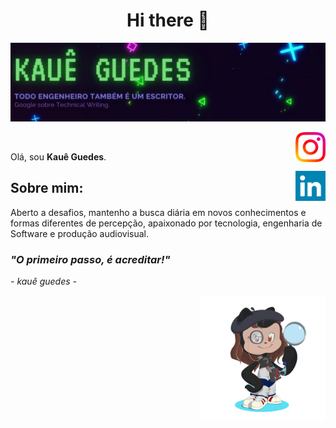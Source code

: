 <!--
**Kaue-G/Kaue-G** is a ✨ _special_ ✨ repository because its `README.md` (this file) appears on your GitHub profile.

Here are some ideas to get you started:

- 🔭 I’m currently working on ...
- 🌱 I’m currently learning ...
- 👯 I’m looking to collaborate on ...
- 🤔 I’m looking for help with ...
- 💬 Ask me about ...
- 📫 How to reach me: ...
- 😄 Pronouns: ...
- ⚡ Fun fact: ...
-->
<h1 align="center">Hi there 👋</h1>

![Banner Kauê Guedes](img/kgBanner.png)

<a href="https://www.instagram.com/kaueguedes.dev/" target="_blank">
  <img align="right" src="img/instagram.png" width="48px" height="48px">
</a><br />
<p align="left" >
Olá, sou <b>Kauê Guedes</b>.
</p>
<a href="https://www.linkedin.com/in/kauê-guedes-dev" target="_blank">
  <img align="right" src="img/linkedin.png" width="48px" height="48px">
</a>

## Sobre mim:
Aberto a desafios, mantenho a busca diária em novos conhecimentos e formas diferentes de percepção, apaixonado por tecnologia, engenharia de Software e produção audiovisual.
### _"O primeiro passo, é acreditar!"_
_- kauê guedes -_

<img align="right" alt="GIF" src="img/my-octocat.png" width="200px" />

